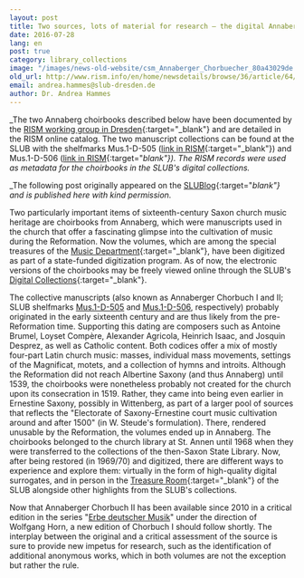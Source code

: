 ```yaml
---
layout: post
title: Two sources, lots of material for research – the digital Annaberger Chorbücher
date: 2016-07-28
lang: en
post: true
category: library_collections
image: "/images/news-old-website/csm_Annaberger_Chorbuecher_80a43029de.jpg"
old_url: http://www.rism.info/en/home/newsdetails/browse/36/article/64/two-sources-lots-of-material-for-research-the-digital-annaberger-chorbuecher.html
email: andrea.hammes@slub-dresden.de
author: Dr. Andrea Hammes
---
```


_The two Annaberg choirbooks described below have been documented by the [RISM working group in Dresden](https://de.rism.info/){:target="_blank"} and are detailed in the RISM online catalog. The two manuscript collections can be found at the SLUB with the shelfmarks Mus.1-D-505 ([link in RISM](https://opac.rism.info/search?View=rism&callno=Mus.1-D-505){:target="_blank"}) and Mus.1-D-506 ([link in RISM](https://opac.rism.info/search?View=rism&callno=Mus.1-D-506){:target="_blank"}). The RISM records were used as metadata for the choirbooks in the SLUB's digital collections._

_The following post originally appeared on the [SLUBlog](http://blog.slub-dresden.de/beitrag/2016/07/19/zwei-quellen-viel-futter-fuer-die-forschung-annaberger-chorbuecher-digital/){:target="_blank"} and is published here with kind permission._


Two particularly important items of sixteenth-century Saxon church music heritage are choirbooks from Annaberg, which were manuscripts used in the church that offer a fascinating glimpse into the cultivation of music during the Reformation. Now the volumes, which are among the special treasures of the [Music Department](http://www.slub-dresden.de/sammlungen/musik/){:target="_blank"}, have been digitized as part of a state-funded digitization program. As of now, the electronic versions of the choirbooks may be freely viewed online through the SLUB's [Digital Collections](http://digital.slub-dresden.de/kollektionen/){:target="_blank"}.

The collective manuscripts (also known as Annaberger Chorbuch I and II; SLUB shelfmarks [Mus.1-D-505](http://digital.slub-dresden.de/werkansicht/dlf/168387/1/) and [Mus.1-D-506](http://digital.slub-dresden.de/werkansicht/dlf/168388/1/), respectively) probably originated in the early sixteenth century and are thus likely from the pre-Reformation time. Supporting this dating are composers such as Antoine Brumel, Loyset Compère, Alexander Agricola, Heinrich Isaac, and Josquin Desprez, as well as Catholic content. Both codices offer a mix of mostly four-part Latin church music: masses, individual mass movements, settings of the Magnificat, motets, and a collection of hymns and introits. Although the Reformation did not reach Albertine Saxony (and thus Annaberg) until 1539, the choirbooks were nonetheless probably not created for the church upon its consecration in 1519. Rather, they came into being even earlier in Ernestine Saxony, possibly in Wittenberg, as part of a larger pool of sources that reflects the "Electorate of Saxony-Ernestine court music cultivation around and after 1500" (in W. Steude's formulation). There, rendered unusable by the Reformation, the volumes ended up in Annaberg. The choirbooks belonged to the church library at St. Annen until 1968 when they were transferred to the collections of the then-Saxon State Library. Now, after being restored (in 1969/70) and digitized, there are different ways to experience and explore them: virtually in the form of high-quality digital surrogates, and in person in the [Treasure Room](https://www.slub-dresden.de/besuchen/ausstellungen-corty-galerie){:target="_blank"} of the SLUB alongside other highlights from the SLUB's collections.

Now that Annaberger Chorbuch II has been available since 2010 in a critical edition in the series "[Erbe deutscher Musik](http://www.uni-regensburg.de/Fakultaeten/phil_Fak_I/Musikwissenschaft/EDM/EdM-Inhalte.html)" under the direction of Wolfgang Horn, a new edition of Chorbuch I should follow shortly. The interplay between the original and a critical assessment of the source is sure to provide new impetus for research, such as the identification of additional anonymous works, which in both volumes are not the exception but rather the rule.
